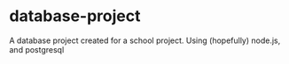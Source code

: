 # database-project
A database project created for a school project. Using (hopefully) node.js, and postgresql
